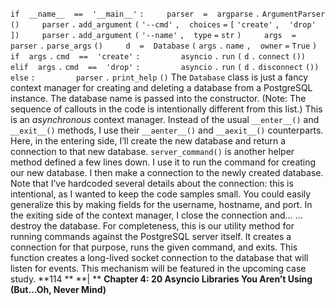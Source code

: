 `if` ` ` `__name__` ` ` `==` ` ` `'__main__'` `:` `    ` `parser` ` ` `=` ` ` `argparse` `.` `ArgumentParser` `()` `    ` `parser` `.` `add_argument` `(` `'--cmd'` `,` ` ` `choices` `=` `[` `'create'` `,` ` ` `'drop'` `])` `    ` `parser` `.` `add_argument` `(` `'--name'` `,` ` ` `type` `=` `str` `)` `    ` `args` ` ` `=` ` ` `parser` `.` `parse_args` `()` `    ` `d` ` ` `=` ` ` `Database` `(` `args` `.` `name` `,` ` ` `owner` `=` `True` `)` `    ` `if` ` ` `args` `.` `cmd` ` ` `==` ` ` `'create'` `:` `        ` `asyncio` `.` `run` `(` `d` `.` `connect` `())` `    ` `elif` ` ` `args` `.` `cmd` ` ` `==` ` ` `'drop'` `:` `        ` `asyncio` `.` `run` `(` `d` `.` `disconnect` `())` `    ` `else` `:` `        ` `parser` `.` `print_help` `()` The  `Database`  class is just a fancy context manager for creating and deleting a database from a PostgreSQL instance. The database name is passed into the constructor. (Note: The sequence of callouts in the code is intentionally different from this list.) This is an  *asynchronous*  context manager. Instead of the usual  `__enter__()` and  `__exit__()`  methods, I use their  `__aenter__()`  and  `__aexit__()` counterparts. Here, in the entering side, I’ll create the new database and return a connection to that new database.  `server_command()`  is another helper method defined a few lines down. I use it to run the command for creating our new database. I then make a connection to the newly created database. Note that I’ve hardcoded several details about the connection: this is intentional, as I wanted to keep the code samples small. You could easily generalize this by making fields for the username, hostname, and port. In the exiting side of the context manager, I close the connection and… …destroy the database. For completeness, this is our utility method for running commands against the PostgreSQL server itself. It creates a connection for that purpose, runs the given command, and exits. This function creates a long-lived socket connection to the database that will listen for events. This mechanism will be featured in the upcoming case study. **114 ** **| ** **Chapter 4: 20 Asyncio Libraries You Aren’t Using (But…Oh, Never Mind)**